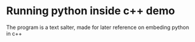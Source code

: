# Running python inside c++ demo

The program is a text salter, made for later reference on
embeding python in c++
